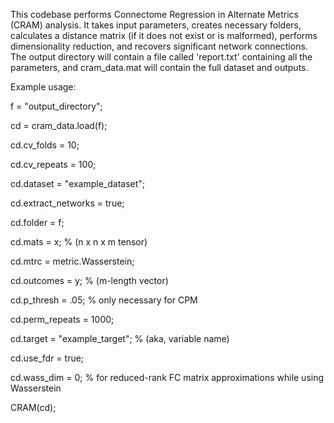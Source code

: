 This codebase performs Connectome Regression in Alternate
Metrics (CRAM) analysis. It takes input parameters, creates necessary 
folders, calculates a distance matrix (if it does not exist or is 
malformed), performs dimensionality reduction, and recovers
significant network connections. The output directory will contain a 
file called 'report.txt' containing all the parameters, and 
cram_data.mat will contain the full dataset and outputs.

Example usage:

f = "output_directory";

cd = cram_data.load(f);

cd.cv_folds = 10;

cd.cv_repeats = 100;

cd.dataset = "example_dataset";

cd.extract_networks = true;

cd.folder = f;

cd.mats = x; % (n x n x m tensor)

cd.mtrc = metric.Wasserstein;

cd.outcomes = y; % (m-length vector)

cd.p_thresh = .05; % only necessary for CPM

cd.perm_repeats = 1000;

cd.target = "example_target"; % (aka, variable name)

cd.use_fdr = true;

cd.wass_dim = 0; % for reduced-rank FC matrix approximations while using Wasserstein 

CRAM(cd);
